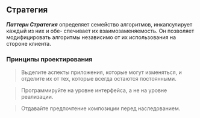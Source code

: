 ## Стратегия
***Паттерн Стратегия*** определяет семейство алгоритмов, инкапсулирует каждый из них и обе- спечивает их взаимозаменяемость. Он позволяет модифицировать алгоритмы независимо от их использования на стороне клиента.

### Принципы проектирования

>Выделите аспекты приложения, которые
 могут изменяться, и отделите их от тех, которые всегда остаются постоянными.
 
> Программируйте на уровне интерфейса, а не на уровне реализации.


 >Отдавайте предпочтение композиции перед наследованием.
